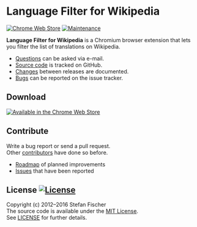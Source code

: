 # Language Filter for Wikipedia

[![Chrome Web Store](https://img.shields.io/chrome-web-store/stars/ibgceajjjioihilfcdppneoljcaofokk.svg)](https://chrome.google.com/webstore/detail/wikipedia-language-filter/ibgceajjjioihilfcdppneoljcaofokk)
[![Maintenance](https://img.shields.io/maintenance/yes/2017.svg)]()

**Language Filter for Wikipedia** is a Chromium browser extension that lets you filter the list of translations on Wikipedia.

* [Questions](mailto:sfischer13@ymail.com) can be asked via e-mail.
* [Source code](http://github.com/sfischer13/chromium-wiki-languages) is tracked on GitHub.
* [Changes](CHANGELOG.md) between releases are documented.
* [Bugs](https://github.com/sfischer13/chromium-wiki-languages/issues) can be reported on the issue tracker.

## Download

[![Available in the Chrome Web Store](https://developer.chrome.com/webstore/images/ChromeWebStore_Badge_v2_206x58.png)](https://chrome.google.com/webstore/detail/wikipedia-language-filter/ibgceajjjioihilfcdppneoljcaofokk)

## Contribute

Write a bug report or send a pull request.  
Other [contributors](https://github.com/sfischer13/chromium-wiki-languages/graphs/contributors) have done so before.

* [Roadmap](TODO.md) of planned improvements
* [Issues](https://github.com/sfischer13/chromium-wiki-languages/issues) that have been reported

## License [![License](https://img.shields.io/github/license/sfischer13/chromium-wiki-languages.svg)](LICENSE)

Copyright (c) 2012–2016 Stefan Fischer  
The source code is available under the [MIT License](http://www.opensource.org/licenses/mit-license.php).  
See [LICENSE](LICENSE) for further details.
